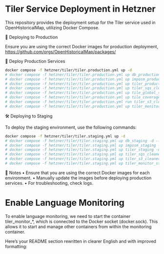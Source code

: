 # Tiler Service Deployment in Hetzner

This repository provides the deployment setup for the Tiler service used in OpenHistoricalMap, utilizing Docker Compose.

🚀 Deploying to Production

Ensure you are using the correct Docker images for production deployment, https://github.com/orgs/OpenHistoricalMap/packages/


📌 Deploy Production Services

```sh
docker compose -f hetzner/tiler/tiler.production.yml up -d
# docker compose -f hetzner/tiler/tiler.production.yml up db_production -d --force-recreate
# docker compose -f hetzner/tiler/tiler.production.yml up imposm_production -d --force-recreate
# docker compose -f hetzner/tiler/tiler.production.yml up tiler_production -d --force-recreate
# docker compose -f hetzner/tiler/tiler.production.yml up tiler_sqs_cleaner_production -d --force-recreate
# docker compose -f hetzner/tiler/tiler.production.yml up tile_global_seeding_production -d --force-recreate
# docker compose -f hetzner/tiler/tiler.production.yml up tile_coverage_seeding_production -d --force-recreate
# docker compose -f hetzner/tiler/tiler.production.yml run tiler_s3_cleaner_production tiler-cache-cleaner clean_by_prefix
# docker compose -f hetzner/tiler/tiler.production.yml up tiler_monitor_production -d --force-recreate 
```

🛠 Deploying to Staging

To deploy the staging environment, use the following commands:

```sh
docker compose -f hetzner/tiler/tiler.staging.yml up -d
# docker compose -f hetzner/tiler/tiler.staging.yml up db_staging -d --force-recreate
# docker compose -f hetzner/tiler/tiler.staging.yml up imposm_staging -d --force-recreate
# docker compose -f hetzner/tiler/tiler.staging.yml up tiler_staging -d --force-recreate
# docker compose -f hetzner/tiler/tiler.staging.yml up tiler_sqs_cleaner_staging -d --force-recreate
# docker compose -f hetzner/tiler/tiler.staging.yml up tiler_s3_cleaner_staging tiler-cache-cleaner clean_by_prefix
# docker compose -f hetzner/tiler/tiler.staging.yml up tiler_monitor_staging -d --force-recreate
```

📌 Notes
	•	Ensure that you are using the correct Docker images for each environment.
	•	Manually update the images before deploying production services.
	•	For troubleshooting, check logs.


# Enable Language Monitoring
To enable language monitoring, we need to start the container tiler_monitor_*, which is connected to the Docker socket (docker.sock). This allows it to start and manage other containers from within the monitoring container.


Here’s your README section rewritten in clearer English and with improved formatting:

